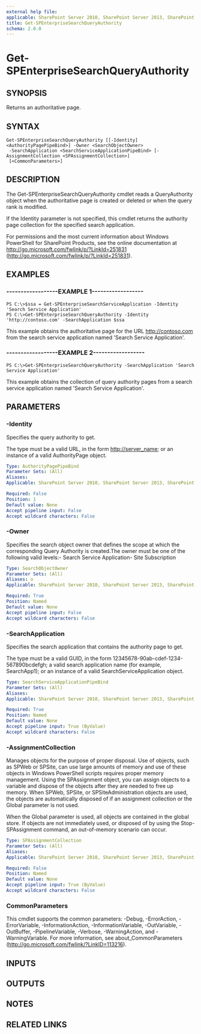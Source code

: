 ```yaml
---
external help file: 
applicable: SharePoint Server 2010, SharePoint Server 2013, SharePoint Server 2016
title: Get-SPEnterpriseSearchQueryAuthority
schema: 2.0.0
---
```


# Get-SPEnterpriseSearchQueryAuthority

## SYNOPSIS
Returns an authoritative page.

## SYNTAX

```
Get-SPEnterpriseSearchQueryAuthority [[-Identity] <AuthorityPagePipeBind>] -Owner <SearchObjectOwner>
 -SearchApplication <SearchServiceApplicationPipeBind> [-AssignmentCollection <SPAssignmentCollection>]
 [<CommonParameters>]
```

## DESCRIPTION
The Get-SPEnterpriseSearchQueryAuthority cmdlet reads a QueryAuthority object when the authoritative page is created or deleted or when the query rank is modified.

If the Identity parameter is not specified, this cmdlet returns the authority page collection for the specified search application.

For permissions and the most current information about Windows PowerShell for SharePoint Products, see the online documentation at http://go.microsoft.com/fwlink/p/?LinkId=251831 (http://go.microsoft.com/fwlink/p/?LinkId=251831).

## EXAMPLES

### ------------------EXAMPLE 1------------------ 
```
PS C:\>$ssa = Get-SPEnterpriseSearchServiceApplication -Identity 'Search Service Application'
PS C:\>Get-SPEnterpriseSearchQueryAuthority -Identity 'http://contoso.com' -SearchApplication $ssa
```

This example obtains the authoritative page for the URL http://contoso.com from the search service application named 'Search Service Application'.

### ------------------EXAMPLE 2------------------ 
```
PS C:\>Get-SPEnterpriseSearchQueryAuthority -SearchApplication 'Search Service Application'
```

This example obtains the collection of query authority pages from a search service application named 'Search Service Application'.

## PARAMETERS

### -Identity
Specifies the query authority to get.

The type must be a valid URL, in the form <http://server_name>; or an instance of a valid AuthorityPage object.

```yaml
Type: AuthorityPagePipeBind
Parameter Sets: (All)
Aliases: 
Applicable: SharePoint Server 2010, SharePoint Server 2013, SharePoint Server 2016

Required: False
Position: 1
Default value: None
Accept pipeline input: False
Accept wildcard characters: False
```

### -Owner
Specifies the search object owner that defines the scope at which the corresponding Query Authority is created.The owner must be one of the following valid levels:- Search Service Application- Site Subscription

```yaml
Type: SearchObjectOwner
Parameter Sets: (All)
Aliases: o
Applicable: SharePoint Server 2010, SharePoint Server 2013, SharePoint Server 2016

Required: True
Position: Named
Default value: None
Accept pipeline input: False
Accept wildcard characters: False
```

### -SearchApplication
Specifies the search application that contains the authority page to get.

The type must be a valid GUID, in the form 12345678-90ab-cdef-1234-567890bcdefgh; a valid search application name (for example, SearchApp1); or an instance of a valid SearchServiceApplication object.

```yaml
Type: SearchServiceApplicationPipeBind
Parameter Sets: (All)
Aliases: 
Applicable: SharePoint Server 2010, SharePoint Server 2013, SharePoint Server 2016

Required: True
Position: Named
Default value: None
Accept pipeline input: True (ByValue)
Accept wildcard characters: False
```

### -AssignmentCollection
Manages objects for the purpose of proper disposal.
Use of objects, such as SPWeb or SPSite, can use large amounts of memory and use of these objects in Windows PowerShell scripts requires proper memory management.
Using the SPAssignment object, you can assign objects to a variable and dispose of the objects after they are needed to free up memory.
When SPWeb, SPSite, or SPSiteAdministration objects are used, the objects are automatically disposed of if an assignment collection or the Global parameter is not used.

When the Global parameter is used, all objects are contained in the global store.
If objects are not immediately used, or disposed of by using the Stop-SPAssignment command, an out-of-memory scenario can occur.

```yaml
Type: SPAssignmentCollection
Parameter Sets: (All)
Aliases: 
Applicable: SharePoint Server 2010, SharePoint Server 2013, SharePoint Server 2016

Required: False
Position: Named
Default value: None
Accept pipeline input: True (ByValue)
Accept wildcard characters: False
```

### CommonParameters
This cmdlet supports the common parameters: -Debug, -ErrorAction, -ErrorVariable, -InformationAction, -InformationVariable, -OutVariable, -OutBuffer, -PipelineVariable, -Verbose, -WarningAction, and -WarningVariable. For more information, see about_CommonParameters (http://go.microsoft.com/fwlink/?LinkID=113216).

## INPUTS

## OUTPUTS

## NOTES

## RELATED LINKS

